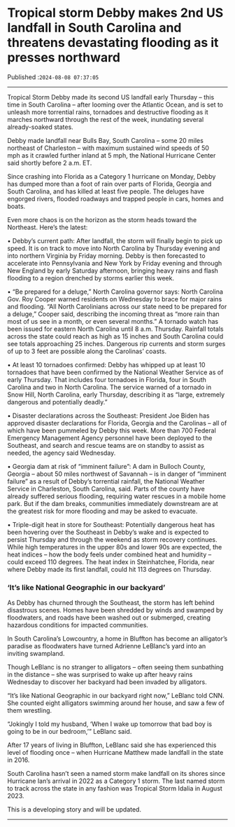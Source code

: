 # Tropical storm Debby makes 2nd US landfall in South Carolina and threatens devastating flooding as it presses northward

Published :`2024-08-08 07:37:05`

---

Tropical Storm Debby made its second US landfall early Thursday – this time in South Carolina – after looming over the Atlantic Ocean, and is set to unleash more torrential rains, tornadoes and destructive flooding as it marches northward through the rest of the week, inundating several already-soaked states.

Debby made landfall near Bulls Bay, South Carolina – some 20 miles northeast of Charleston – with maximum sustained wind speeds of 50 mph as it crawled further inland at 5 mph, the National Hurricane Center said shortly before 2 a.m. ET.

Since crashing into Florida as a Category 1 hurricane on Monday, Debby has dumped more than a foot of rain over parts of Florida, Georgia and South Carolina, and has killed at least five people. The deluges have engorged rivers, flooded roadways and trapped people in cars, homes and boats.

Even more chaos is on the horizon as the storm heads toward the Northeast. Here’s the latest:

• Debby’s current path: After landfall, the storm will finally begin to pick up speed. It is on track to move into North Carolina by Thursday evening and into northern Virginia by Friday morning. Debby is then forecasted to accelerate into Pennsylvania and New York by Friday evening and through New England by early Saturday afternoon, bringing heavy rains and flash flooding to a region drenched by storms earlier this week.

• “Be prepared for a deluge,” North Carolina governor says: North Carolina Gov. Roy Cooper warned residents on Wednesday to brace for major rains and flooding. “All North Carolinians across our state need to be prepared for a deluge,” Cooper said, describing the incoming threat as “more rain than most of us see in a month, or even several months.” A tornado watch has been issued for eastern North Carolina until 8 a.m. Thursday. Rainfall totals across the state could reach as high as 15 inches and South Carolina could see totals approaching 25 inches. Dangerous rip currents and storm surges of up to 3 feet are possible along the Carolinas’ coasts.

• At least 10 tornadoes confirmed: Debby has whipped up at least 10 tornadoes that have been confirmed by the National Weather Service as of early Thursday. That includes four tornadoes in Florida, four in South Carolina and two in North Carolina. The service warned of a tornado in Snow Hill, North Carolina, early Thursday, describing it as “large, extremely dangerous and potentially deadly.”

• Disaster declarations across the Southeast: President Joe Biden has approved disaster declarations for Florida, Georgia and the Carolinas – all of which have been pummeled by Debby this week. More than 700 Federal Emergency Management Agency personnel have been deployed to the Southeast, and search and rescue teams are on standby to assist as needed, the agency said Wednesday.

• Georgia dam at risk of “imminent failure”: A dam in Bulloch County, Georgia – about 50 miles northwest of Savannah – is in danger of “imminent failure” as a result of Debby’s torrential rainfall, the National Weather Service in Charleston, South Carolina, said. Parts of the county have already suffered serious flooding, requiring water rescues in a mobile home park. But if the dam breaks, communities immediately downstream are at the greatest risk for more flooding and may be asked to evacuate.

• Triple-digit heat in store for Southeast: Potentially dangerous heat has been hovering over the Southeast in Debby’s wake and is expected to persist Thursday and through the weekend as storm recovery continues. While high temperatures in the upper 80s and lower 90s are expected, the heat indices – how the body feels under combined heat and humidity – could exceed 110 degrees. The heat index in Steinhatchee, Florida, near where Debby made its first landfall, could hit 113 degrees on Thursday.

### ‘It’s like National Geographic in our backyard’

As Debby has churned through the Southeast, the storm has left behind disastrous scenes. Homes have been shredded by winds and swamped by floodwaters, and roads have been washed out or submerged, creating hazardous conditions for impacted communities.

In South Carolina’s Lowcountry, a home in Bluffton has become an alligator’s paradise as floodwaters have turned Adrienne LeBlanc’s yard into an inviting swampland.

Though LeBlanc is no stranger to alligators – often seeing them sunbathing in the distance – she was surprised to wake up after heavy rains Wednesday to discover her backyard had been invaded by alligators.

“It’s like National Geographic in our backyard right now,” LeBlanc told CNN. She counted eight alligators swimming around her house, and saw a few of them wrestling.

“Jokingly I told my husband, ‘When I wake up tomorrow that bad boy is going to be in our bedroom,’” LeBlanc said.

After 17 years of living in Bluffton, LeBlanc said she has experienced this level of flooding once – when Hurricane Matthew made landfall in the state in 2016.

South Carolina hasn’t seen a named storm make landfall on its shores since Hurricane Ian’s arrival in 2022 as a Category 1 storm. The last named storm to track across the state in any fashion was Tropical Storm Idalia in August 2023.

This is a developing story and will be updated.

---

